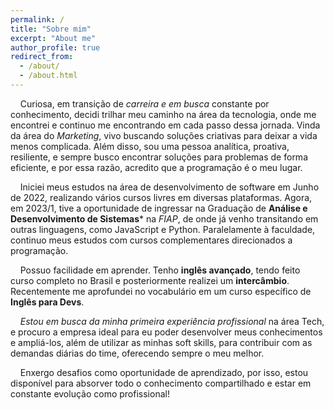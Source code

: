 ```yaml
---
permalink: /
title: "Sobre mim"
excerpt: "About me"
author_profile: true
redirect_from: 
  - /about/
  - /about.html
---
```

&nbsp;&nbsp;&nbsp;&nbsp;Curiosa, em transição de *carreira e em busca* constante por conhecimento, decidi trilhar meu caminho na área da tecnologia, onde me encontrei e continuo me encontrando em cada passo dessa jornada. Vinda da área do *Marketing*, vivo buscando soluções criativas para deixar a vida menos complicada. Além disso, sou uma pessoa analítica, proativa, resiliente, e sempre busco encontrar soluções para problemas de forma eficiente, e por essa razão, acredito que a programação é o meu lugar.

&nbsp;&nbsp;&nbsp;&nbsp;Iniciei meus estudos na área de desenvolvimento de software em Junho de 2022, realizando vários cursos livres em diversas plataformas. Agora, em 2023/1, tive a oportunidade de ingressar na Graduação de **Análise e Desenvolvimento de Sistemas*** na *FIAP*, de onde já venho transitando em outras linguagens, como JavaScript e Python. Paralelamente à faculdade, continuo meus estudos com cursos complementares direcionados a programação.

&nbsp;&nbsp;&nbsp;&nbsp;Possuo facilidade em aprender. Tenho **inglês avançado**, tendo feito curso completo no Brasil e posteriormente realizei um **intercâmbio**. Recentemente me aprofundei no vocabulário em um curso específico de **Inglês para Devs**.

&nbsp;&nbsp;&nbsp;&nbsp;*Estou em busca da minha primeira experiência profissional* na área Tech, e procuro a empresa ideal para eu poder desenvolver meus conhecimentos e ampliá-los, além de utilizar as minhas soft skills, para contribuir com as demandas diárias do time, oferecendo sempre o meu melhor. 

&nbsp;&nbsp;&nbsp;&nbsp;Enxergo desafios como oportunidade de aprendizado, por isso, estou disponível para absorver todo o conhecimento compartilhado e estar em constante evolução como profissional!